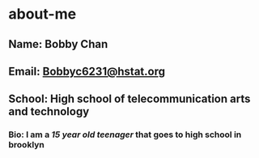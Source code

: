 # about-me
## Name: Bobby Chan
## Email: Bobbyc6231@hstat.org
## School: High school of telecommunication arts and technology
### Bio: I am a *15 year old __teenager__* that goes to high school in brooklyn
